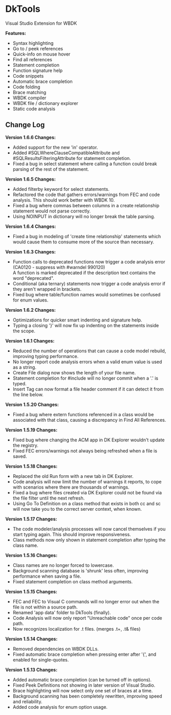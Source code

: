 # DkTools
Visual Studio Extension for WBDK

**Features:**
- Syntax highlighting
- Go to / peek references
- Quick-info on mouse hover
- Find all references
- Statement completion
- Function signature help
- Code snippets
- Automatic brace completion
- Code folding
- Brace matching
- WBDK compiler
- WBDK file / dictionary explorer
- Static code analysis

## Change Log

**Version 1.6.6 Changes:**
- Added support for the new 'in' operator.
- Added #SQLWhereClauseCompatibleAttribute and #SQLResultsFilteringAttribute for statement completion.
- Fixed a bug in select statement where calling a function could break parsing of the rest of the statement.

**Version 1.6.5 Changes:**
- Added filterby keyword for select statements.
- Refactored the code that gathers errors/warnings from FEC and code analysis. This should work better with WBDK 10.
- Fixed a bug where commas between columns in a create relationship statement would not parse correctly.
- Using NOINPUT in dictionary will no longer break the table parsing.

**Version 1.6.4 Changes:**
- Fixed a bug in modeling of 'create time relationship' statements which would cause them to consume more of the source than necessary.

**Version 1.6.3 Changes:**
- Function calls to deprecated functions now trigger a code analysis error (CA0120 - suppress with #warndel 990120)<br>
  A function is marked deprecated if the description text contains the word "deprecated".
- Conditional (aka ternary) statements now trigger a code analysis error if they aren't wrapped in brackets.
- Fixed bug where table/function names would sometimes be confused for enum values.

**Version 1.6.2 Changes:**
- Optimizations for quicker smart indenting and signature help.
- Typing a closing '}' will now fix up indenting on the statements inside the scope.

**Version 1.6.1 Changes:**
- Reduced the number of operations that can cause a code model rebuild, improving typing performance.
- No longer report code analysis errors when a valid enum value is used as a string.
- Create File dialog now shows the length of your file name.
- Statement completion for #include will no longer commit when a '.' is typed.
- Insert Tag can now format a file header comment if it can detect it from the line below.

**Version 1.5.20 Changes:**
- Fixed a bug where extern functions referenced in a class would be associated with that class, causing a discrepancy in Find All References.

**Version 1.5.19 Changes:**
- Fixed bug where changing the ACM app in DK Explorer wouldn't update the registry.
- Fixed FEC errors/warnings not always being refreshed when a file is saved.

**Version 1.5.18 Changes:**
- Replaced the old Run form with a new tab in DK Explorer.
- Code analysis will now limit the number of warnings it reports, to cope with scenarios where there are thousands of warnings.
- Fixed a bug where files created via DK Explorer could not be found via the file filter until the next refresh.
- Using Go To Definition on a class method that exists in both cc and sc will now take you to the correct server context, when known.

**Version 1.5.17 Changes:**
- The code modeler/analysis processes will now cancel themselves if you start typing again. This should improve responsiveness.
- Class methods now only shown in statement completion after typing the class name.

**Version 1.5.16 Changes:**
- Class names are no longer forced to lowercase.
- Background scanning database is 'shrunk' less often, improving performance when saving a file.
- Fixed statement completion on class method arguments.

**Version 1.5.15 Changes:**
- FEC and FEC to Visual C commands will no longer error out when the file is not within a source path.
- Renamed 'app data' folder to DkTools (finally).
- Code Analysis will now only report "Unreachable code" once per code path.
- Now recognizes localization for .t files. (merges .t+, .t& files)

**Version 1.5.14 Changes:**
- Removed dependencies on WBDK DLLs.
- Fixed automatic brace completion when pressing enter after '{', and enabled for single-quotes.

**Version 1.5.13 Changes:**
- Added automatic brace completion (can be turned off in options).
- Fixed Peek Definitions not showing in later version of Visual Studio.
- Brace highlighting will now select only one set of braces at a time.
- Background scanning has been completely rewritten, improving speed and reliability.
- Added code analysis for enum option usage.
